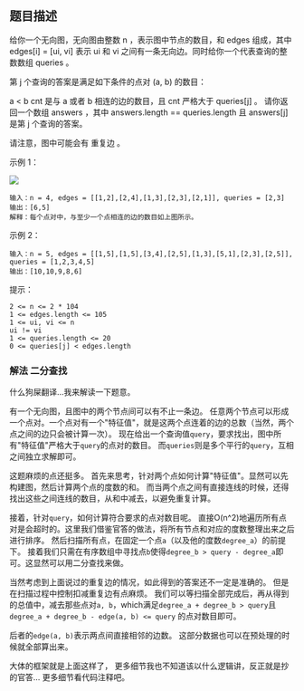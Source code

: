 ## 题目描述
给你一个无向图，无向图由整数 n  ，表示图中节点的数目，和 edges 组成，其中 edges[i] = [ui, vi] 表示 ui 和 vi 之间有一条无向边。同时给你一个代表查询的整数数组 queries 。

第 j 个查询的答案是满足如下条件的点对 (a, b) 的数目：

a < b
cnt 是与 a 或者 b 相连的边的数目，且 cnt 严格大于 queries[j] 。
请你返回一个数组 answers ，其中 answers.length == queries.length 且 answers[j] 是第 j 个查询的答案。

请注意，图中可能会有 重复边 。

示例 1：

![](https://pic.leetcode-cn.com/1614828447-GMnLVg-image.png)
```
输入：n = 4, edges = [[1,2],[2,4],[1,3],[2,3],[2,1]], queries = [2,3]
输出：[6,5]
解释：每个点对中，与至少一个点相连的边的数目如上图所示。
```
示例 2：
```
输入：n = 5, edges = [[1,5],[1,5],[3,4],[2,5],[1,3],[5,1],[2,3],[2,5]], queries = [1,2,3,4,5]
输出：[10,10,9,8,6]
```

提示：
```
2 <= n <= 2 * 104
1 <= edges.length <= 105
1 <= ui, vi <= n
ui != vi
1 <= queries.length <= 20
0 <= queries[j] < edges.length
```

### 解法 二分查找
什么狗屎翻译…我来解读一下题意。

有一个无向图，且图中的两个节点间可以有不止一条边。
任意两个节点可以形成一个点对。一个点对有一个"特征值"，就是这两个点连着的边的总数（当然，两个点之间的边只会被计算一次）。
现在给出一个查询值`query`，要求找出，图中所有"特征值"严格大于`query`的点对的数目。
而`queries`则是多个平行的`query`，互相之间独立求解即可。

这题麻烦的点还挺多。
首先来思考，针对两个点如何计算"特征值"。显然可以先构建图，然后计算两个点的度数的和。
而当两个点之间有直接连线的时候，还得找出这些之间连线的数目，从和中减去，以避免重复计算。

接着，针对`query`，如何计算符合要求的点对数目呢。
直接O(n^2)地遍历所有点对是会超时的。这里我们借鉴官答的做法，将所有节点和对应的度数整理出来之后进行排序。
然后扫描所有点，在固定一个点`a`（以及他的度数`degree_a`）的前提下。
接着我们只需在有序数组中寻找点`b`使得`degree_b > query - degree_a`即可。这显然可以用二分查找来做。

当然考虑到上面说过的重复边的情况，如此得到的答案还不一定是准确的。
但是在扫描过程中控制扣减重复边有点麻烦。
我们可以等扫描全部完成后，再从得到的总值中，减去那些点对`a, b`，which满足`degree_a + degree_b > query`且`degree_a + degree_b - edge(a, b) <= query`
的点对数目即可。

后者的`edge(a, b)`表示两点间直接相邻的边数。
这部分数据也可以在预处理的时候就全部算出来。

大体的框架就是上面这样了， 更多细节我也不知道该以什么逻辑讲，反正就是抄的官答…
更多细节看代码注释吧。